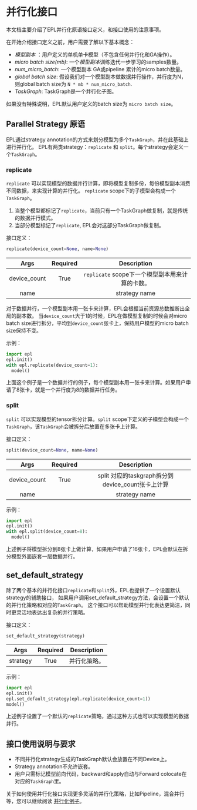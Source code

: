 # 并行化接口

本文档主要介绍了EPL并行化原语接口定义，和接口使用的注意事项。

在开始介绍接口定义之前，用户需要了解以下基本概念：
- *模型副本* ：用户定义的单机单卡模型（不包含任何并行化和GA操作）。
- *micro batch size(mb)*: 一个*模型副本*训练迭代一步学习的samples数量。
- *num_micro_batch*: 一个模型副本 GA或pipeline 累计的micro batch数量。
- *global batch size*: 假设我们对一个模型副本做数据并行操作，并行度为N，则global batch size为 `N * mb * num_micro_batch`.
- *TaskGraph*: TaskGraph是一个并行化子图。

如果没有特殊说明，EPL默认用户定义的batch size为 `micro batch size`。

## Parallel Strategy 原语

EPL通过strategy annotation的方式来划分模型为多个`TaskGraph`，并在此基础上进行并行化。
EPL有两类strategy：`replicate` 和 `split`。每个strategy会定义一个`TaskGraph`。

### replicate

`replicate` 可以实现模型的数据并行计算，即将模型复制多份，每份模型副本消费不同数据，来实现计算的并行化。 `replicate` scope下的子模型会构成一个`TaskGraph`。
1. 当整个模型都标记了`replicate`，当前只有一个TaskGraph做复制，就是传统的数据并行模式。
2. 当部分模型标记了`replicate`, EPL会对这部分TaskGraph做复制。

接口定义：
```python
replicate(device_count=None, name=None)
```

| Args | Required | Description |
|:----:|:---:|:-----------:|
| device_count | True | `replicate` scope下一个模型副本用来计算的卡数。 |
| name | | strategy name |

对于数据并行，一个模型副本用一张卡来计算，EPL会根据当前资源总数推断出全局的副本数。
当`device_count`大于1的时候，EPL在做模型复制的时候会对micro batch size进行拆分，平均到`device_count`张卡上，保持用户模型的micro batch size保持不变。

示例：
```python
import epl
epl.init()
with epl.replicate(device_count=1):
  model()
```
上面这个例子是一个数据并行的例子，每个模型副本用一张卡来计算。如果用户申请了8张卡，就是一个并行度为8的数据并行任务。

### split

`split` 可以实现模型的tensor拆分计算。`split` scope下定义的子模型会构成一个`TaskGraph`，该`TaskGraph`会被拆分后放置在多张卡上计算。

接口定义：
```python
split(device_count=None, name=None)
```
| Args | Required | Description | 
|:----:|:---:|:-----------:|
| device_count | True | split 对应的taskgraph拆分到device_count张卡上计算 |
| name |  | strategy name |

示例：
```python
import epl
epl.init()
with epl.split(device_count=8):
  model()
```
上述例子将模型拆分到8张卡上做计算，如果用户申请了16张卡，EPL会默认在拆分模型外面嵌套一层数据并行。

## set_default_strategy
除了两个基本的并行化接口`replicate`和`split`外，EPL也提供了一个设置默认strategy的辅助接口，
如果用户调用set_default_strategy方法，会设置一个默认的并行化策略和对应的`TaskGraph`。
这个接口可以帮助模型并行化表达更简洁，同时更灵活地表达出复杂的并行策略。

接口定义：
```
set_default_strategy(strategy)
```
| Args | Required | Description | 
|:----:|:---:|:-----------:|
| strategy | True | 并行化策略。 |

示例：
```python
import epl
epl.init()
epl.set_default_strategy(epl.replicate(device_count=1))
model()
```
上述例子设置了一个默认的`replicate`策略，通过这种方式也可以实现模型的数据并行。

##  接口使用说明与要求
- 不同并行化strategy生成的TaskGraph默认会放置在不同Device上。
- Strategy annotation不允许嵌套。
- 用户只需标记模型前向代码，backward和apply自动与Forward colocate在对应的`TaskGraph`里。

关于如何使用并行化接口实现更多灵活的并行化策略，比如Pipeline，混合并行等，您可以继续阅读 [并行化例子](api_examples.md)。
